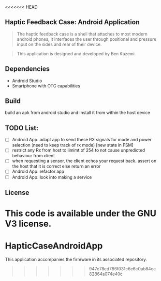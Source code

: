 <<<<<<< HEAD
## Haptic Feedback Case: Android Application
> The haptic feedback case is a shell that attaches to most modern android phones, it interfaces the user through positional and pressure input on the sides and rear of their device.   

> This application is designed and developed by Ben Kazemi. 

## Dependencies
- Android Studio
- Smartphone with OTG capabilities 

## Build
build an apk from android studio and install it from within the host device

## TODO List:
- [ ] Android App: adapt app to send these RX signals for mode and power selection (need to keep track of rx mode) [new state in FSM]
- [ ] restrict any Rx from host to limimt of 254 to not cause unpredicted behaviour from client 
- [ ] when requesting a sensor, the client echos your request back. assert on the host that it is correct else return an error
- [ ] Android App: refactor app 
- [ ] Android App: look into making a service

## License 

This code is available under the GNU V3 license. 
=======
# HapticCaseAndroidApp
This application accompanies the firmware in its associated repository. 
>>>>>>> 947e78ed786f031c6e6c0ab84cc82864a074e40c
